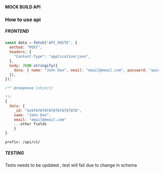 #### MOCK BUILD API

### How to use api

##### FRONTEND

```javascript
const data = fetch("API_ROUTE", {
  method: "POST",
  headers: {
    "Content-Type": "application/json",
  },
  body: JSON.stringify({
    data: { name: "John Doe", email: "email@email.com", password: "password" },
  }),
});
```

```javascript
/** @response {object}

**/
{
  data: {
    _id: "5e9f8f8f8f8f8f8f8f8f8f8",
    name: "John Doe",
    email: "email@email.com"
    ...other fields
    }
}
```
```
prefix: /api/v1/
```


##### TESTING

Tests needs to be updated , test will fail due to change in schema

```

```
